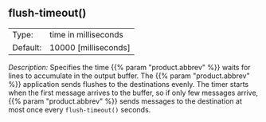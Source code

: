 ---
---
<!-- DISCLAIMER: This file is based on the syslog-ng Open Source Edition documentation https://github.com/balabit/syslog-ng-ose-guides/commit/2f4a52ee61d1ea9ad27cb4f3168b95408fddfdf2 and is used under the terms of The syslog-ng Open Source Edition Documentation License. The file has been modified by Axoflow. -->

## flush-timeout()

|          |                        |
| -------- | ---------------------- |
| Type:    | time in milliseconds   |
| Default: | 10000 [milliseconds] |



*Description:* Specifies the time {{% param "product.abbrev" %}} waits for lines to accumulate in the output buffer. The {{% param "product.abbrev" %}} application sends flushes to the destinations evenly. The timer starts when the first message arrives to the buffer, so if only few messages arrive, {{% param "product.abbrev" %}} sends messages to the destination at most once every `flush-timeout()` seconds.

